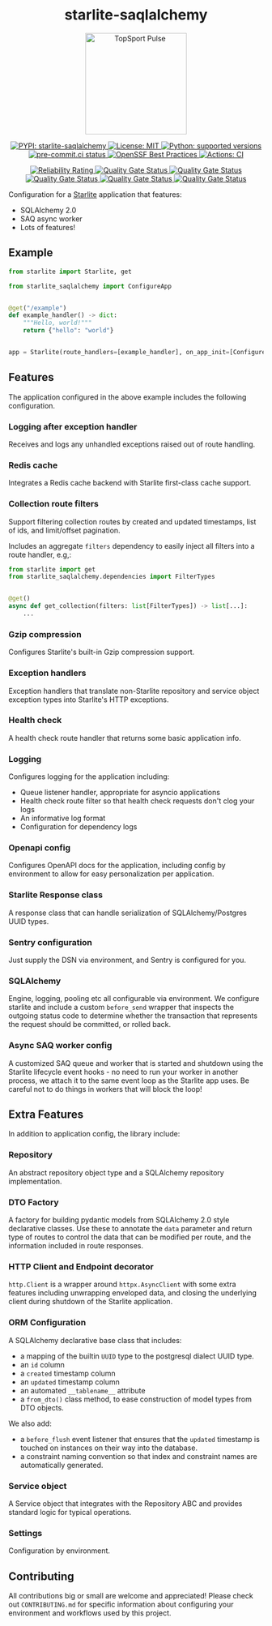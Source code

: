 <h1 align="center">starlite-saqlalchemy</h1>
<p align="center">
  <img src="https://www.topsport.com.au/assets/images/logo_pulse.svg" width="200" alt="TopSport Pulse"/>
</p>

<p align="center">
  <a href="https://pypi.org/project/starlite-saqlalchemy">
    <img src="https://img.shields.io/pypi/v/starlite-saqlalchemy" alt="PYPI: starlite-saqlalchemy"/>
  </a>
  <a href="https://github.com/topsport-com-au/starlite-saqlalchemy/blob/main/LICENSE">
    <img src="https://img.shields.io/pypi/l/starlite-saqlalchemy?color=blue" alt="License: MIT"/>
  </a>
  <a href="https://python.org">
    <img src="https://img.shields.io/pypi/pyversions/starlite-saqlalchemy" alt="Python: supported versions"/>
  </a>
  <a href="https://results.pre-commit.ci/latest/github/topsport-com-au/starlite-saqlalchemy/main">
    <img alt="pre-commit.ci status" src="https://results.pre-commit.ci/badge/github/topsport-com-au/starlite-saqlalchemy/main.svg"/>
  </a>
  <a href="https://bestpractices.coreinfrastructure.org/projects/6646">
    <img alt="OpenSSF Best Practices" src="https://bestpractices.coreinfrastructure.org/projects/6646/badge">
  </a>
  <a href="https://github.com/topsport-com-au/starlite-saqlalchemy/actions/workflows/ci.yml">
    <img alt="Actions: CI" src="https://github.com/topsport-com-au/starlite-saqlalchemy/actions/workflows/ci.yml/badge.svg?branch=main&event=push"/>
  </a>
</p>
<p align="center">
  <a href="https://sonarcloud.io/summary/new_code?id=topsport-com-au_starlite-saqlalchemy">
    <img alt="Reliability Rating" src="https://sonarcloud.io/api/project_badges/measure?project=topsport-com-au_starlite-saqlalchemy&metric=reliability_rating"/>
  </a>
  <a href="https://sonarcloud.io/summary/new_code?id=topsport-com-au_starlite-saqlalchemy">
    <img alt="Quality Gate Status" src="https://sonarcloud.io/api/project_badges/measure?project=topsport-com-au_starlite-saqlalchemy&metric=alert_status"/>
  </a>
  <a href="https://sonarcloud.io/summary/new_code?id=topsport-com-au_starlite-saqlalchemy">
    <img alt="Quality Gate Status" src="https://sonarcloud.io/api/project_badges/measure?project=topsport-com-au_starlite-saqlalchemy&metric=sqale_rating"/>
  </a>
  <a href="https://sonarcloud.io/summary/new_code?id=topsport-com-au_starlite-saqlalchemy">
    <img alt="Quality Gate Status" src="https://sonarcloud.io/api/project_badges/measure?project=topsport-com-au_starlite-saqlalchemy&metric=security_rating"/>
  </a>
  <a href="https://sonarcloud.io/summary/new_code?id=topsport-com-au_starlite-saqlalchemy">
    <img alt="Quality Gate Status" src="https://sonarcloud.io/api/project_badges/measure?project=topsport-com-au_starlite-saqlalchemy&metric=bugs"/>
  </a>
  <a href="https://sonarcloud.io/summary/new_code?id=topsport-com-au_starlite-saqlalchemy">
    <img alt="Quality Gate Status" src="https://sonarcloud.io/api/project_badges/measure?project=topsport-com-au_starlite-saqlalchemy&metric=vulnerabilities"/>
  </a>
</p>

Configuration for a [Starlite](https://github.com/starlite-api/starlite) application that features:

- SQLAlchemy 2.0
- SAQ async worker
- Lots of features!

## Example

```python
from starlite import Starlite, get

from starlite_saqlalchemy import ConfigureApp


@get("/example")
def example_handler() -> dict:
    """Hello, world!"""
    return {"hello": "world"}


app = Starlite(route_handlers=[example_handler], on_app_init=[ConfigureApp()])
```

## Features

The application configured in the above example includes the following configuration.

### Logging after exception handler

Receives and logs any unhandled exceptions raised out of route handling.

### Redis cache

Integrates a Redis cache backend with Starlite first-class cache support.

### Collection route filters

Support filtering collection routes by created and updated timestamps, list of ids, and limit/offset
pagination.

Includes an aggregate `filters` dependency to easily inject all filters into a route handler, e.g,:

```python
from starlite import get
from starlite_saqlalchemy.dependencies import FilterTypes


@get()
async def get_collection(filters: list[FilterTypes]) -> list[...]:
    ...
```

### Gzip compression

Configures Starlite's built-in Gzip compression support.

### Exception handlers

Exception handlers that translate non-Starlite repository and service object exception
types into Starlite's HTTP exceptions.

### Health check

A health check route handler that returns some basic application info.

### Logging

Configures logging for the application including:

- Queue listener handler, appropriate for asyncio applications
- Health check route filter so that health check requests don't clog your logs
- An informative log format
- Configuration for dependency logs

### Openapi config

Configures OpenAPI docs for the application, including config by environment to allow for easy
personalization per application.

### Starlite Response class

A response class that can handle serialization of SQLAlchemy/Postgres UUID types.

### Sentry configuration

Just supply the DSN via environment, and Sentry is configured for you.

### SQLAlchemy

Engine, logging, pooling etc all configurable via environment. We configure starlite and include a
custom `before_send` wrapper that inspects the outgoing status code to determine whether the
transaction that represents the request should be committed, or rolled back.

### Async SAQ worker config

A customized SAQ queue and worker that is started and shutdown using the Starlite lifecycle event
hooks - no need to run your worker in another process, we attach it to the same event loop as the
Starlite app uses. Be careful not to do things in workers that will block the loop!

## Extra Features

In addition to application config, the library include:

### Repository

An abstract repository object type and a SQLAlchemy repository implementation.

### DTO Factory

A factory for building pydantic models from SQLAlchemy 2.0 style declarative classes. Use these to
annotate the `data` parameter and return type of routes to control the data that can be modified per
route, and the information included in route responses.

### HTTP Client and Endpoint decorator

`http.Client` is a wrapper around `httpx.AsyncClient` with some extra features including unwrapping
enveloped data, and closing the underlying client during shutdown of the Starlite application.

### ORM Configuration

A SQLAlchemy declarative base class that includes:

- a mapping of the builtin `UUID` type to the postgresql dialect UUID type.
- an `id` column
- a `created` timestamp column
- an `updated` timestamp column
- an automated `__tablename__` attribute
- a `from_dto()` class method, to ease construction of model types from DTO objects.

We also add:

- a `before_flush` event listener that ensures that the `updated` timestamp is touched on instances
  on their way into the database.
- a constraint naming convention so that index and constraint names are automatically generated.

### Service object

A Service object that integrates with the Repository ABC and provides standard logic for typical
operations.

### Settings

Configuration by environment.

## Contributing

All contributions big or small are welcome and appreciated! Please check out `CONTRIBUTING.md` for
specific information about configuring your environment and workflows used by this project.

